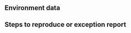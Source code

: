 <!--
Before submitting your bug report, please check for duplicates, and +1 the duplicate if you find one, adding additional details if you have any to add.

There are a few common issues that are commonly reported.

If there is an exception copying to/from the clipboard, it's probably the same as https://github.com/PowerShell/PSReadLine/issues/265
If there is an exception shortly after resizing the console, it's probably the same as https://github.com/PowerShell/PSReadLine/issues/292
-->

Environment data
----------------

<!--

The following script will generate the environment data that helps triage and investigate the issue.
Please run the script in the PowerShell session where you ran into the issue and provide the output here.

& {
    $hostName = $Host.Name
    if ($hostName -eq "ConsoleHost" -and (Get-Command Get-CimInstance -ErrorAction SilentlyContinue)) {
        $id = $PID
        $inWindowsTerminal = $false
        while ($true) {
            $p = Get-CimInstance -ClassName Win32_Process -Filter "ProcessId Like $id"
            if (!$p -or !$p.Name) { break }
            if ($p.Name -eq "WindowsTerminal.exe") { $inWindowsTerminal = $true; break }
            $id = $p.ParentProcessId
        }
        if ($inWindowsTerminal) { $hostName += " (Windows Terminal)" }
    }

    "`nPS version: $($PSVersionTable.PSVersion)"
    $v = (Get-Module PSReadline).Version
    $m = Get-Content "$(Split-Path -Parent (Get-Module PSReadLine).Path)\PSReadLine.psd1" | Select-String "Prerelease = '(.*)'"
    if ($m) {
        $v = "$v-" + $m.Matches[0].Groups[1].Value
    }
    "PSReadline version: $v"
    if ($IsLinux -or $IsMacOS) {
        "os: $(uname -a)"
    } else {
        "os: $((dir $env:SystemRoot\System32\cmd.exe).VersionInfo.FileVersion)"
    }
    "PS file version: $($name = if ($PSVersionTable.PSEdition -eq "Core") { "pwsh.dll" } else { "powershell.exe" }; (dir $pshome\$name).VersionInfo.FileVersion)"
    "HostName: $hostName"
    "BufferWidth: $([console]::BufferWidth)"
    "BufferHeight: $([console]::BufferHeight)`n"
}

-->

Steps to reproduce or exception report
--------------------------------------
